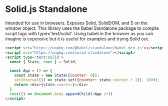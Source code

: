 # Solid.js Standalone

Intended for use in browsers. Exposes Solid, SolidDOM, and S on the window object. This library uses the Babel Standalone package to compile script tags with type='text/solid'. Using babel in the browser as you can imagine is expensive but it is useful for examples and trying Solid out.

```html
<script src="https://unpkg.com/@babel/standalone/babel.min.js"></script>
<script src="https://unpkg.com/solid-standalone"></script>
<script type='text/solid'>
  const { State, root } = Solid;

  const App = () => {
    const state = new State({counter: 0});
    setInterval(() => state.set({counter: state.counter + 1}), 1000);
    return <div>{state.counter}</div>
  }
  root(() => document.body.appendChild(<App />))
</script>
```